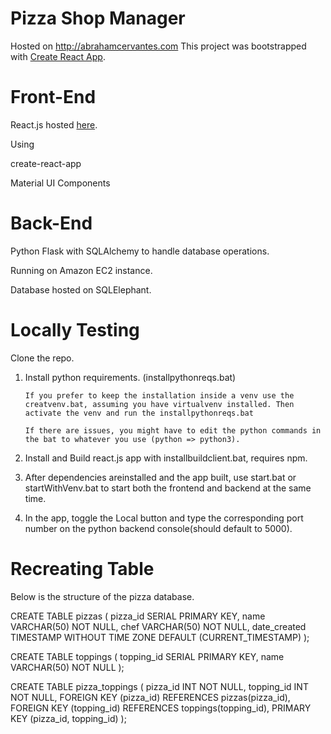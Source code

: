 # Pizza Shop Manager
Hosted on http://abrahamcervantes.com
This project was bootstrapped with [Create React App](https://github.com/facebook/create-react-app).

# Front-End
React.js hosted [here](http://abrahamcervantes.com). 

Using 

create-react-app

Material UI Components

# Back-End
Python Flask with SQLAlchemy to handle database operations.

Running on Amazon EC2 instance.

Database hosted on SQLElephant.

# Locally Testing
Clone the repo.
1. Install python requirements. (installpythonreqs.bat)
   
       If you prefer to keep the installation inside a venv use the creatvenv.bat, assuming you have virtualvenv installed. Then activate the venv and run the installpythonreqs.bat
   
       If there are issues, you might have to edit the python commands in the bat to whatever you use (python => python3).
   
3. Install and Build react.js app with installbuildclient.bat, requires npm.
4. After dependencies areinstalled and the app built, use start.bat or startWithVenv.bat to start both the frontend and backend at the same time.
5. In the app, toggle the Local button and type the corresponding port number on the python backend console(should default to 5000).

# Recreating Table
Below is the structure of the pizza database.

CREATE TABLE pizzas (
    pizza_id SERIAL PRIMARY KEY,
    name VARCHAR(50) NOT NULL,
    chef VARCHAR(50) NOT NULL,
    date_created TIMESTAMP WITHOUT TIME ZONE DEFAULT (CURRENT_TIMESTAMP)
);

CREATE TABLE toppings (
    topping_id SERIAL PRIMARY KEY,
    name VARCHAR(50) NOT NULL
);

CREATE TABLE pizza_toppings (
    pizza_id INT NOT NULL,
    topping_id INT NOT NULL,
    FOREIGN KEY (pizza_id) REFERENCES pizzas(pizza_id),
    FOREIGN KEY (topping_id) REFERENCES toppings(topping_id),
    PRIMARY KEY (pizza_id, topping_id)
);
